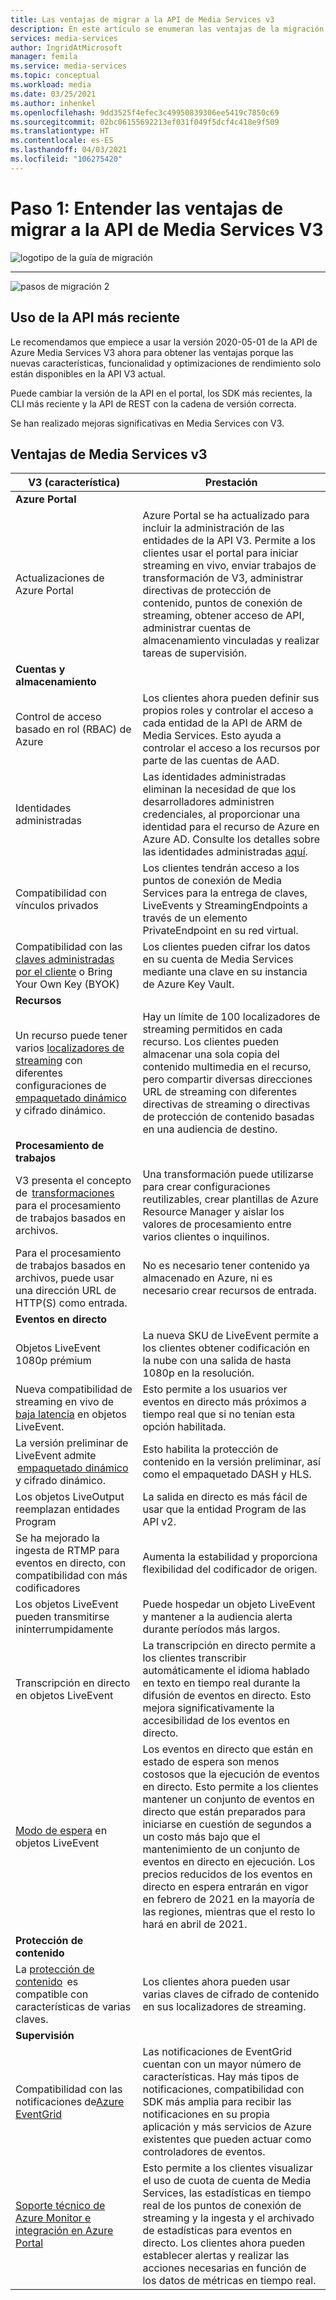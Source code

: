 ```yaml
---
title: Las ventajas de migrar a la API de Media Services v3
description: En este artículo se enumeran las ventajas de la migración de Media Services v2 a v3.
services: media-services
author: IngridAtMicrosoft
manager: femila
ms.service: media-services
ms.topic: conceptual
ms.workload: media
ms.date: 03/25/2021
ms.author: inhenkel
ms.openlocfilehash: 9dd3525f4efec3c49950839306ee5419c7850c69
ms.sourcegitcommit: 02bc06155692213ef031f049f5dcf4c418e9f509
ms.translationtype: HT
ms.contentlocale: es-ES
ms.lasthandoff: 04/03/2021
ms.locfileid: "106275420"
---
```

# <a name="step-1---understand-the-benefits-of-migrating-to-media-services-api-v3"></a>Paso 1: Entender las ventajas de migrar a la API de Media Services V3

![logotipo de la guía de migración](./media/migration-guide/azure-media-services-logo-migration-guide.svg)

<hr color="#5ea0ef" size="10">

![pasos de migración 2](./media/migration-guide/steps-1.svg)

## <a name="use-the-latest-api"></a>Uso de la API más reciente

Le recomendamos que empiece a usar la versión 2020-05-01 de la API de Azure Media Services V3 ahora para obtener las ventajas porque las nuevas características, funcionalidad y optimizaciones de rendimiento solo están disponibles en la API V3 actual.

Puede cambiar la versión de la API en el portal, los SDK más recientes, la CLI más reciente y la API de REST con la cadena de versión correcta.

Se han realizado mejoras significativas en Media Services con V3.  

## <a name="benefits-of-media-services-v3"></a>Ventajas de Media Services v3

| **V3 (característica)** | **Prestación** |
| --- | --- |
| **Azure Portal** | |
| Actualizaciones de Azure Portal | Azure Portal se ha actualizado para incluir la administración de las entidades de la API V3. Permite a los clientes usar el portal para iniciar streaming en vivo, enviar trabajos de transformación de V3, administrar directivas de protección de contenido, puntos de conexión de streaming, obtener acceso de API, administrar cuentas de almacenamiento vinculadas y realizar tareas de supervisión. |
| **Cuentas y almacenamiento** | |
| Control de acceso basado en rol (RBAC) de Azure | Los clientes ahora pueden definir sus propios roles y controlar el acceso a cada entidad de la API de ARM de Media Services. Esto ayuda a controlar el acceso a los recursos por parte de las cuentas de AAD. |
| Identidades administradas | Las identidades administradas eliminan la necesidad de que los desarrolladores administren credenciales, al proporcionar una identidad para el recurso de Azure en Azure AD. Consulte los detalles sobre las identidades administradas [aquí](../../active-directory/managed-identities-azure-resources/overview.md). |
| Compatibilidad con vínculos privados | Los clientes tendrán acceso a los puntos de conexión de Media Services para la entrega de claves, LiveEvents y StreamingEndpoints a través de un elemento PrivateEndpoint en su red virtual. |
| Compatibilidad con las [claves administradas por el cliente](concept-use-customer-managed-keys-byok.md) o Bring Your Own Key (BYOK) | Los clientes pueden cifrar los datos en su cuenta de Media Services mediante una clave en su instancia de Azure Key Vault. |
| **Recursos** | |
| Un recurso puede tener varios [localizadores de streaming](stream-streaming-locators-concept.md) con diferentes configuraciones de [empaquetado dinámico](encode-dynamic-packaging-concept.md) y cifrado dinámico. | Hay un límite de 100 localizadores de streaming permitidos en cada recurso. Los clientes pueden almacenar una sola copia del contenido multimedia en el recurso, pero compartir diversas direcciones URL de streaming con diferentes directivas de streaming o directivas de protección de contenido basadas en una audiencia de destino.
| **Procesamiento de trabajos** ||
| V3 presenta el concepto de  [transformaciones](transform-jobs-concept.md)  para el procesamiento de trabajos basados en archivos. | Una transformación puede utilizarse para crear configuraciones reutilizables, crear plantillas de Azure Resource Manager y aislar los valores de procesamiento entre varios clientes o inquilinos. |
| Para el procesamiento de trabajos basados en archivos, puede usar una dirección URL de HTTP(S) como entrada. | No es necesario tener contenido ya almacenado en Azure, ni es necesario crear recursos de entrada. |
| **Eventos en directo** ||
| Objetos LiveEvent 1080p prémium | La nueva SKU de LiveEvent permite a los clientes obtener codificación en la nube con una salida de hasta 1080p en la resolución. |
| Nueva compatibilidad de streaming en vivo de [baja latencia](live-event-latency-reference.md) en objetos LiveEvent. | Esto permite a los usuarios ver eventos en directo más próximos a tiempo real que si no tenían esta opción habilitada. |
| La versión preliminar de LiveEvent admite  [empaquetado dinámico](encode-dynamic-packaging-concept.md)  y cifrado dinámico. | Esto habilita la protección de contenido en la versión preliminar, así como el empaquetado DASH y HLS. |
| Los objetos LiveOutput reemplazan entidades Program | La salida en directo es más fácil de usar que la entidad Program de las API v2. |
| Se ha mejorado la ingesta de RTMP para eventos en directo, con compatibilidad con más codificadores | Aumenta la estabilidad y proporciona flexibilidad del codificador de origen. |
| Los objetos LiveEvent pueden transmitirse ininterrumpidamente | Puede hospedar un objeto LiveEvent y mantener a la audiencia alerta durante períodos más largos. |
| Transcripción en directo en objetos LiveEvent | La transcripción en directo permite a los clientes transcribir automáticamente el idioma hablado en texto en tiempo real durante la difusión de eventos en directo. Esto mejora significativamente la accesibilidad de los eventos en directo. |
| [Modo de espera](live-event-outputs-concept.md#standby-mode) en objetos LiveEvent | Los eventos en directo que están en estado de espera son menos costosos que la ejecución de eventos en directo. Esto permite a los clientes mantener un conjunto de eventos en directo que están preparados para iniciarse en cuestión de segundos a un costo más bajo que el mantenimiento de un conjunto de eventos en directo en ejecución. Los precios reducidos de los eventos en directo en espera entrarán en vigor en febrero de 2021 en la mayoría de las regiones, mientras que el resto lo hará en abril de 2021.
|**Protección de contenido** ||
| La [protección de contenido](drm-content-key-policy-concept.md)  es compatible con características de varias claves. | Los clientes ahora pueden usar varias claves de cifrado de contenido en sus localizadores de streaming. |
| **Supervisión** | |
| Compatibilidad con las notificaciones de[Azure EventGrid](monitoring/reacting-to-media-services-events.md) | Las notificaciones de EventGrid cuentan con un mayor número de características. Hay más tipos de notificaciones, compatibilidad con SDK más amplia para recibir las notificaciones en su propia aplicación y más servicios de Azure existentes que pueden actuar como controladores de eventos. |
| [Soporte técnico de Azure Monitor e integración en Azure Portal](monitoring/monitor-events-portal-how-to.md) | Esto permite a los clientes visualizar el uso de cuota de cuenta de Media Services, las estadísticas en tiempo real de los puntos de conexión de streaming y la ingesta y el archivado de estadísticas para eventos en directo. Los clientes ahora pueden establecer alertas y realizar las acciones necesarias en función de los datos de métricas en tiempo real. |
